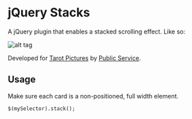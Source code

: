 # jQuery Stacks
A jQuery plugin that enables a stacked scrolling effect. Like so:

![alt tag](https://raw.github.com/maximilliangeorge/jquery-stacks/master/img/illustration.gif)

Developed for [Tarot Pictures](http://www.tarotpictures.se) by [Public Service](http://www.publicservice.agency).

## Usage
Make sure each card is a non-positioned, full width element.

    $(mySelector).stack();
